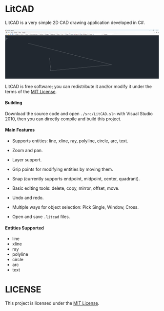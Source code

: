 # LitCAD
LitCAD is a very simple 2D CAD drawing application developed in C#.

![cover](./doc/images/litcad.png)

LitCAD is free software; you can redistribute it and/or modify it under the terms of the [MIT License](https://opensource.org/licenses/MIT).

#### Building

Download the source code and open `./src/LitCAD.sln` with Visual Studio 2010, then you can directly compile and build this project.

#### Main Features

* Supports entities: line, xline, ray, polyline, circle, arc, text.

* Zoom and pan.

* Layer support.

* Grip points for modifying entities by moving them.

* Snap (currently supports endpoint, midpoint, center, quadrant).

* Basic editing tools: delete, copy, mirror, offset, move.

* Undo and redo.

* Multiple ways for object selection: Pick Single, Window, Cross.

* Open and save `.litcad` files.

#### Entities Supported

* line
* xline
* ray
* polyline
* circle
* arc
* text

# LICENSE

This project is licensed under the [MIT License](LICENSE).
